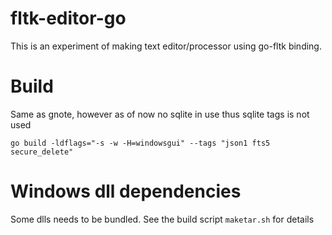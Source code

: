 # fltk-editor-go

This is an experiment of making text editor/processor using go-fltk binding.

# Build

Same as gnote, however as of now no sqlite in use thus sqlite tags is not used

```
go build -ldflags="-s -w -H=windowsgui" --tags "json1 fts5 secure_delete"
```

# Windows dll dependencies

Some dlls needs to be bundled. See the build script `maketar.sh` for details